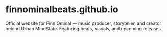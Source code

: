 # finnominalbeats.github.io
Official website for Finn Ominal — music producer, storyteller, and creator behind Urban MindState. Featuring beats, visuals, and upcoming releases.
